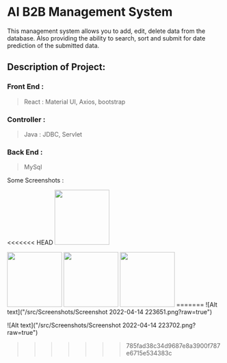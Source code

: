 # AI B2B Management System

This management system allows you to add, edit, delete data from the database. Also providing the ability to search, sort and submit for date prediction of the submitted data.

## Description of Project:

### Front End : 
> React : Material UI, Axios, bootstrap

### Controller :
> Java : JDBC, Servlet

### Back End :
> MySql 

Some Screenshots :

<<<<<<< HEAD
<img src="./Screenshots/223651.png" width="128"/>

<img src="./Screenshots/223702.png" width="128"/>
<img src="./Screenshots/223720.png" width="128"/>
<img src="./Screenshots/223858.png" width="128"/>
=======
![Alt text]("/src/Screenshots/Screenshot 2022-04-14 223651.png?raw=true")

![Alt text]("/src/Screenshots/Screenshot 2022-04-14 223702.png?raw=true")
>>>>>>> 785fad38c34d9687e8a3900f787e6715e534383c
